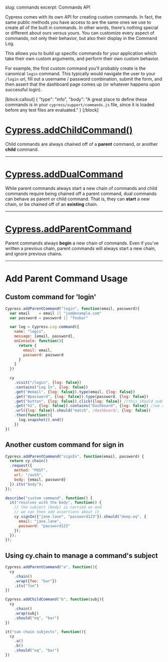 slug: commands
excerpt: Commands API

Cypress comes with its own API for creating custom commands. In fact, the same public methods *you* have access to are the same ones we use to create all of the built in commands. In other words, there's nothing special or different about ours versus yours. You can customize every aspect of commands, not only their behavior, but also their display in the Command Log.

This allows you to build up specific commands for your application which take their own custom arguments, and perform their own custom behavior.

For example, the first custom command you'll probably create is the canonical `login` command. This typically would navigate the user to your `/login` url, fill out a username / password combination, submit the form, and then assert that the dashboard page comes up (or whatever happens upon successful login).

[block:callout]
{
  "type": "info",
  "body": "A great place to define these commands is in your `cypress/support/commands.js` file, since it is loaded before any test files are evaluated."
}
[/block]

# [Cypress.addChildCommand()]()

Child commands are always chained off of a **parent** command, or another **child** command.

***

# [Cypress.addDualCommand]()

While parent commands always start a new chain of commands and child commands require being chained off a parent command, dual commands can behave as parent or child command. That is, they can **start** a new chain, or be chained off of an **existing** chain.

***

# [Cypress.addParentCommand](#add-parent-command-usage)

Parent commands always **begin** a new chain of commands. Even if you've written a previous chain, parent commands will always start a new chain, and ignore previous chains.

***

# Add Parent Command Usage

## Custom command for 'login'
```javascript
Cypress.addParentCommand("login", function(email, password){
  var email    = email || "joe@example.com"
  var password = password || "foobar"

  var log = Cypress.Log.command({
    name: "login",
    message: [email, password],
    onConsole: function(){
      return {
        email: email,
        password: password
      }
    }
  })

  cy
    .visit("/login", {log: false})
    .contains("Log In", {log: false})
    .get("#email", {log: false}).type(email, {log: false})
    .get("#password", {log: false}).type(password, {log: false})
    .get("button", {log: false}).click({log: false}) //this should submit the form
    .get("h1", {log: false}).contains("Dashboard", {log: false}) //we should be on the dashboard now
    .url({log: false}).should("match", /dashboard/, {log: false})
    .then(function(){
      log.snapshot().end()
    })
})
```

## Another custom command for sign in

```javascript
Cypress.addParentCommand("signIn", function(email, password) {
  return cy.chain()
  .request({
    method: "POST",
    url: "/auth",
    body: {email, password}
  }).its("body");
});

describe("custom command", function() {
  it("resolves with the body", function() {
    // the subject (body) is carried on and
    // we can then add assertions about it
    cy.signIn({"jane.lane", "password123"}).should("deep.eq", {
      email: "jane.lane",
      password: "password123"
    });
  });
});
```

## Using cy.chain to manage a command's subject

```javascript
Cypress.addParentCommand("a", function(){
  cy
    .chain()
    .wrap({foo: "bar"})
    .its("foo")
})

Cypress.addChildCommand("b", function(subj){
  cy
    .chain()
    .wrap(subj)
    .should("eq", "bar")
})

it("can chain subjects", function(){
  cy
    .a()
    .b()
    .should("eq", "bar")
})
```
